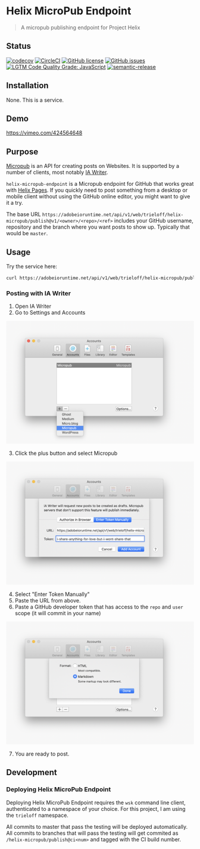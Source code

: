 # Helix MicroPub Endpoint

> A micropub publishing endpoint for Project Helix

## Status
[![codecov](https://img.shields.io/codecov/c/github/trieloff/helix-micropub-endpoint.svg)](https://codecov.io/gh/trieloff/helix-micropub-endpoint)
[![CircleCI](https://img.shields.io/circleci/project/github/trieloff/helix-micropub-endpoint.svg)](https://circleci.com/gh/trieloff/helix-micropub-endpoint)
[![GitHub license](https://img.shields.io/github/license/trieloff/helix-micropub-endpoint.svg)](https://github.com/trieloff/helix-micropub-endpoint/blob/master/LICENSE.txt)
[![GitHub issues](https://img.shields.io/github/issues/trieloff/helix-micropub-endpoint.svg)](https://github.com/trieloff/helix-micropub-endpoint/issues)
[![LGTM Code Quality Grade: JavaScript](https://img.shields.io/lgtm/grade/javascript/g/trieloff/helix-micropub-endpoint.svg?logo=lgtm&logoWidth=18)](https://lgtm.com/projects/g/trieloff/helix-micropub-endpoint)
[![semantic-release](https://img.shields.io/badge/%20%20%F0%9F%93%A6%F0%9F%9A%80-semantic--release-e10079.svg)](https://github.com/semantic-release/semantic-release)

## Installation

None. This is a service.

## Demo

https://vimeo.com/424564648

## Purpose

[Micropub](https://indieweb.org/Micropub) is an API for creating posts on Websites. It is supported by a number of clients, most notably [IA Writer](https://ia.net/writer).

`helix-micropub-endpoint` is a Micropub endpoint for GitHub that works great with [Helix Pages](https://www.hlx.page). If you quickly need to post something from a desktop or mobile client without using the GitHub online editor, you might want to give it a try.

The base URL `https://adobeioruntime.net/api/v1/web/trieloff/helix-micropub/publish@v1/<owner>/<repo>/<ref>` includes your GitHub username, repository and the branch where you want posts to show up. Typically that would be `master`.


## Usage

Try the service here:

```bash
curl https://adobeioruntime.net/api/v1/web/trieloff/helix-micropub/publish@v1/<owner>/<repo>/<ref>
```

### Posting with IA Writer

1. Open IA Writer
2. Go to Settings and Accounts

![](./docs/add-micropub.png)

3. Click the plus button and select Micropub

![](./docs/enter-token-manually.png)

4. Select "Enter Token Manually"
5. Paste the URL from above.
6. Paste a GitHub developer token that has access to the `repo` and `user` scope (it will commit in your name)

![](./docs/post-markdown.png)

7. You are ready to post.

## Development

### Deploying Helix MicroPub Endpoint

Deploying Helix MicroPub Endpoint requires the `wsk` command line client, authenticated to a namespace of your choice. For this project, I am using the `trieloff` namespace.

All commits to master that pass the testing will be deployed automatically. All commits to branches that will pass the testing will get commited as `/helix-micropub/publish@ci<num>` and tagged with the CI build number.
